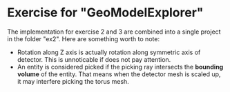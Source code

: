 # Exercise for "GeoModelExplorer"

The implementation for exercise 2 and 3 are combined into a single project in the folder "ex2". Here are something worth to note:
- Rotation along Z axis is actually rotation along symmetric axis of detector. This is unnoticable if does not pay attention. 
- An entity is considered picked if the picking ray intersects the **bounding volume** of the entity. That means when the detector mesh is scaled up, it may interfere picking the torus mesh. 
